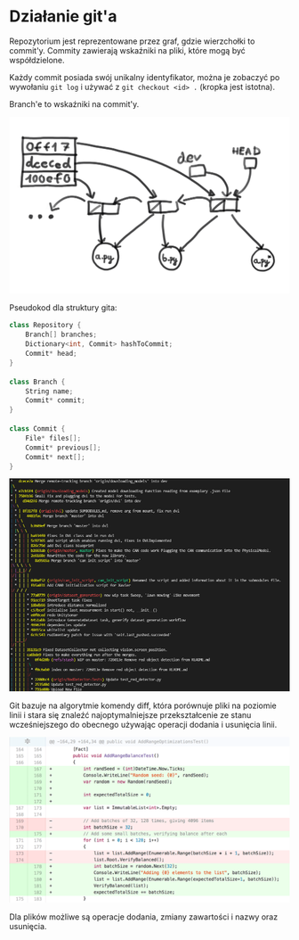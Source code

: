 # Działanie git'a

Repozytorium jest reprezentowane przez graf, gdzie wierzchołki to commit'y. Commity zawierają wskaźniki na pliki, które mogą być współdzielone.

Każdy commit posiada swój unikalny identyfikator, można je zobaczyć po wywołaniu `git log` i używać z `git checkout <id> .` (kropka jest istotna).

Branch'e to wskaźniki na commit'y.

![](struktura.png)

Pseudokod dla struktury gita:

```C++
class Repository {
    Branch[] branches;
    Dictionary<int, Commit> hashToCommit;
    Commit* head;
}

class Branch {
    String name;
    Commit* commit;
}

class Commit {
    File* files[];
    Commit* previous[];
    Commit* next[];
}

```

![](tree.png)

Git bazuje na algorytmie komendy diff, która porównuje pliki na poziomie linii i stara się znaleźć najoptymalniejsze przekształcenie ze stanu wcześniejszego do obecnego używając operacji dodania i usunięcia linii.

![](diff.gif)

Dla plików możliwe są operacje dodania, zmiany zawartości i nazwy oraz usunięcia.
